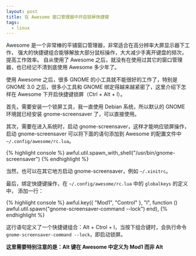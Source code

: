 ```yaml
---
layout: post
title: 在 Awesome 窗口管理器中开启锁屏快捷键
tags:
  - linux
---
```


Awesome 是一个非常棒的平铺窗口管理器，非常适合在高分辨率大屏显示器下工作，
强大的快捷键组合能够解放大部分鼠标操作，大大减少手离开键盘的频次，提高工作效率。
自从使用了 Awesome 之后，就没有在使用过其它的窗口管理器，也已经记不清到底使用
Awesome 多少年了。

使用 Awesome 之后，很多 GNOME 的小工具就不能很好的工作了，特别是 GNOME 3.0
之后，很多小工具和 GNOME 绑定得越来越紧密了，这里介绍下怎样在 Awesome
下开启快捷键锁屏（Ctrl + Alt + l）。

首先，需要安装一个锁屏工具，我一直使用 Debian 系统，所以默认的 GNOME
环境就已经安装 gnome-screensaver 了，可以直接使用。

其次，需要在进入系统时，启动 gnome-screensaver，这样才能响应锁屏操作，
启动 gnome-screensaver 可以将下面的语句添加到 Awesome 的配置文件中
`~/.config/awesome/rc.lua`。

{% highlight console %}
awful.util.spawn_with_shell("/usr/bin/gnome-screensaver")
{% endhighlight %}

当然，也可以在其它地方启动 gnome-screensaver，例如 `~/.xinitrc`。

最后，绑定快捷键操作，在 `~/.config/awesome/rc.lua` 中的 `globalkeys` 的定义中，
添加一行：

{% highlight console %}
awful.key({ "Mod1", "Control" }, "l",     function () awful.util.spawn("gnome-screensaver-command --lock") end),
{% endhighlight %}

这行语句定义了一个快捷键组合：Alt + Ctrol + l，当按下组合键时，会执行命令
`gnome-screensaver-command --lock`，即启动锁屏。

**这里需要特别注意的是：Alt 键在 Awesome 中定义为 Mod1 而非 Alt**
